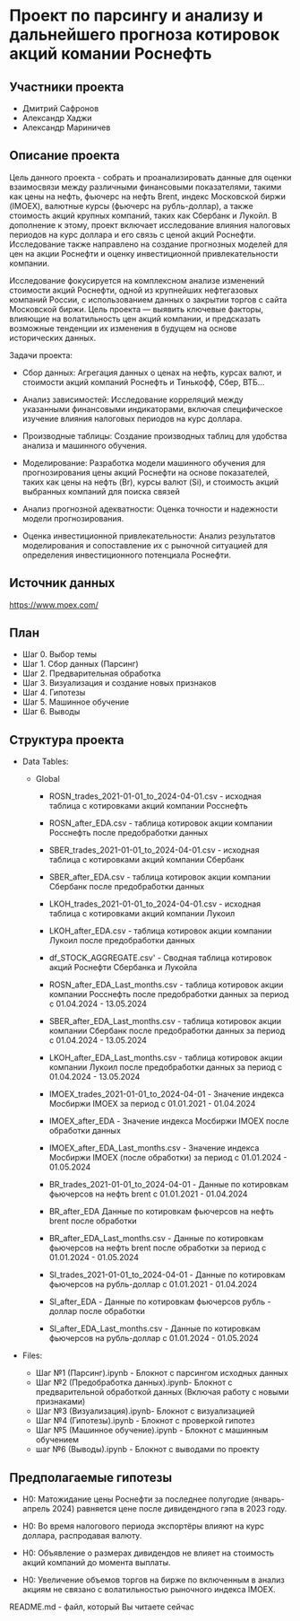 # Проект по парсингу и анализу и дальнейшего прогноза котировок акций комании Роснефть

## Участники проекта
* Дмитрий Сафронов
* Александр Хаджи
* Александр Мариничев

## Описание проекта

Цель данного проекта - собрать и проанализировать данные для оценки взаимосвязи между различными финансовыми показателями, такими как цены на нефть, фьючерс на нефть Brent, индекс Московской биржи (IMOEX), валютные курсы (фьючерс на рубль-доллар), а также стоимость акций крупных компаний, таких как Сбербанк и Лукойл. В дополнение к этому, проект включает исследование влияния налоговых периодов на курс доллара и его связь с ценой акций Роснефти. Исследование также направлено на создание прогнозных моделей для цен на акции Роснефти и оценку инвестиционной привлекательности компании.

Исследование фокусируется на комплексном анализе изменений стоимости акций Роснефти, одной из крупнейших нефтегазовых компаний России, с использованием данных о закрытии торгов с сайта Московской биржи. Цель проекта — выявить ключевые факторы, влияющие на волатильность цен акций компании, и предсказать возможные тенденции их изменения в будущем на основе исторических данных.

Задачи проекта:

* Сбор данных: Агрегация данных о ценах на нефть, курсах валют, и стоимости акций компаний Роснефть и Тинькофф, Сбер, ВТБ...

* Анализ зависимостей: Исследование корреляций между указанными финансовыми индикаторами, включая специфическое изучение влияния налоговых периодов на курс доллара.

* Производные таблицы: Создание производных таблиц для удобства анализа и машинного обучения.

* Моделирование: Разработка модели машинного обучения для прогнозирования цены акций Роснефти на основе показателей, таких как цены на нефть (Br), курсы валют (Si), и стоимость акций выбранных компаний для поиска связей

* Анализ прогнозной адекватности: Оценка точности и надежности модели прогнозирования.

* Оценка инвестиционной привлекательности: 
Анализ результатов моделирования и сопоставление их с рыночной ситуацией для определения инвестиционного потенциала Роснефти.

## Источник данных
https://www.moex.com/

## План

* Шаг 0. Выбор темы
* Шаг 1. Сбор данных (Парсинг)
* Шаг 2. Предварительная обработка
* Шаг 3. Визуализация и создание новых признаков
* Шаг 4. Гипотезы
* Шаг 5. Машинное обучение
* Шаг 6. Выводы

## Структура проекта

* Data Tables:
  * Global
    * ROSN_trades_2021-01-01_to_2024-04-01.csv - исходная таблица с котировками акций компании Росснефть
    * ROSN_after_EDA.csv - таблица котировок акции компании Росснефть после предобработки данных
  
    * SBER_trades_2021-01-01_to_2024-04-01.csv - исходная таблица с котировками акций компании Сбербанк
    * SBER_after_EDA.csv - таблица котировок акции компании Сбербанк после предобработки данных

    * LKOH_trades_2021-01-01_to_2024-04-01.csv - исходная таблица с котировками акций компании Лукоил
    * LKOH_after_EDA.csv - таблица котировок акции компании Лукоил после предобработки данных
    * df_STOCK_AGGREGATE.csv' - Сводная таблица котировок акций Роснефти Сбербанка и Лукойла
   
    * ROSN_after_EDA_Last_months.csv - таблица котировок акции компании Росснефть после предобработки данных за период с 01.04.2024 - 13.05.2024
    * SBER_after_EDA_Last_months.csv - таблица котировок акции компании Сбербанк после предобработки данных за период с 01.04.2024 - 13.05.2024
    * LKOH_after_EDA_Last_months.csv - таблица котировок акции компании Лукоил после предобработки данных за период с 01.04.2024 - 13.05.2024
   
    * IMOEX_trades_2021-01-01_to_2024-04-01 - Значение индекса Мосбиржи IMOEX за период с 01.01.2021 - 01.04.2024
    * IMOEX_after_EDA - Значение индекса Мосбиржи IMOEX после обработки данных
    * IMOEX_after_EDA_Last_months.csv - Значение индекса Мосбиржи IMOEX (после обработки) за период с 01.01.2024 - 01.05.2024
   
    * BR_trades_2021-01-01_to_2024-04-01 - Данные по котировкам фьючерсов на нефть brent с 01.01.2021 - 01.04.2024
    * BR_after_EDA Данные по котировкам фьючерсов на нефть brent после обработки
    * BR_after_EDA_Last_months.csv - Данные по котировкам фьючерсов на нефть brent после обработки за период с 01.01.2024 - 01.05.2024
   
    * SI_trades_2021-01-01_to_2024-04-01 - Данные по котировкам фьючерсов на рубль-доллар с 01.01.2021 - 01.04.2024
    * SI_after_EDA - Данные по котировкам фьючерсов рубль - доллар после обработки
    * SI_after_EDA_Last_months.csv - Данные по котировкам фьючерсов на рубль-доллар с 01.01.2024 - 01.05.2024
   
* Files:
  * Шаг №1 (Парсинг).ipynb - Блокнот с парсингом исходных данных
  * Шаг №2 (Предобработка данных).ipynb- Блокнот с предварительной обработкой данных (Включая работу с новыми признаками)
  * Шаг №3 (Визуализация).ipynb- Блокнот с визуализацией
  * Шаг №4 (Гипотезы).ipynb - Блокнот с проверкой гипотез
  * Шаг №5 (Машинное обучение).ipynb - Блокнот с машинным обучением
  * шаг №6 (Выводы).ipynb - Блокнот с выводами по проекту
  
## Предполагаемые гипотезы 

* H0: Матожидание цены Роснефти за последнее полугодие (январь-апрель 2024) равняется цене после дивидендного гэпа в 2023 году.

* H0: Во время налогового периода экспортёры влияют на курс доллара, распродавая валюту.

* H0: Объявление о размерах дивидендов не влияет на стоимость акций компаний до момента выплаты.

* H0: Увеличение объемов торгов на бирже по включенным в анализ акциям не связано с волатильностью рыночного индекса IMOEX.


README.md - файл, который Вы читаете сейчас


